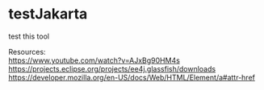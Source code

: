 # testJakarta
test this tool

Resources:
<br/> https://www.youtube.com/watch?v=AJxBg90HM4s
<br/>https://projects.eclipse.org/projects/ee4j.glassfish/downloads
<br/>https://developer.mozilla.org/en-US/docs/Web/HTML/Element/a#attr-href
